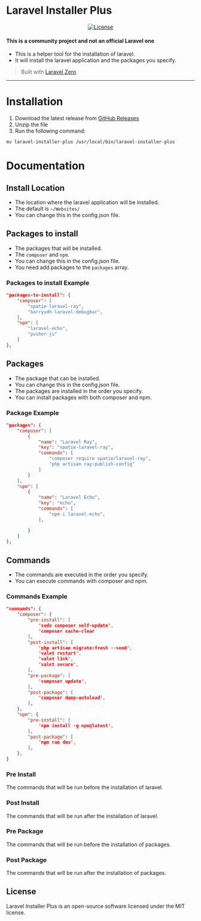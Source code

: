 # Laravel Installer Plus

<p align="center">
  <a href="https://packagist.org/packages/rhyslees/laravel-installer-plus"><img src="https://img.shields.io/packagist/l/rhyslees/laravel-installer-plus.svg" alt="License"></a>
</p>

#### This is a **community project** and not an official Laravel one

- This is a helper tool for the installation of laravel.
- It will install the laravel application and the packages you specify.

> Built with [Laravel Zero](https://laravel-zero.com/).


------

# Installation
1. Download the latest release from [GitHub Releases](https://github.com/RhysLees/laravel-installer-plus/releases/latest)
2. Unzip the file
3. Run the following command:
```bash
mv laravel-installer-plus /usr/local/bin/laravel-installer-plus
```

# Documentation

## Install Location
- The location where the laravel application will be installed.
- The default is `~/Websites/`
- You can change this in the config.json file.

## Packages to install
- The packages that will be installed.
- The `composer` and `npm`.
- You can change this in the config.json file.
- You need add packages to the `packages` array.

### Packages to install Example
```json
"packages-to-install": {
    "composer": [
        "spatie-laravel-ray",
        "barryvdh-laravel-debugbar",
    ],
    "npm": [
        "laravel-echo",
        "pusher-js"
    ]
},
```

## Packages
- The package that can be installed.
- You can change this in the config.json file.
- The packages are installed in the order you specify.
- You can install packages with both composer and npm.

### Package Example

```json
"packages": {
    "composer": [
        {
            "name": "Laravel Ray",
            "key": "spatie-laravel-ray",
            "commands": [
                "composer require spatie/laravel-ray",
                "php artisan ray:publish-config"
            ]
        }
    ],
    "npm": [
        {
            "name": "Laravel Echo",
            "key": "echo",
            "commands": [
                "npm i laravel-echo",
            ],

        }
    ]
},
```

## Commands
- The commands are executed in the order you specify.
- You can execute commands with composer and npm.

### Commands Example
```json
"commands": {
    "composer": {
        "pre-install": [
            'sudo composer self-update',
            'composer cache-clear
        ],
        "post-install": [
            'php artisan migrate:fresh --seed',
            'valet restart',
            'valet link',
            'valet secure',
        ],
        "pre-package": [
            'composer update',
        ],
        "post-package": [
            'composer dump-autoload',
        ],
    },
    "npm": {
        "pre-install": [
            'npm install -g npm@latest',
        ],
        "post-package": [
            'npm run dev',
        ],
    },
}
```

### Pre Install
The commands that will be run before the installation of laravel.


### Post Install
The commands that will be run after the installation of laravel.

### Pre Package
The commands that will be run before the installation of packages.

### Post Package
The commands that will be run after the installation of packages.

## License

Laravel Installer Plus is an open-source software licensed under the MIT license.
